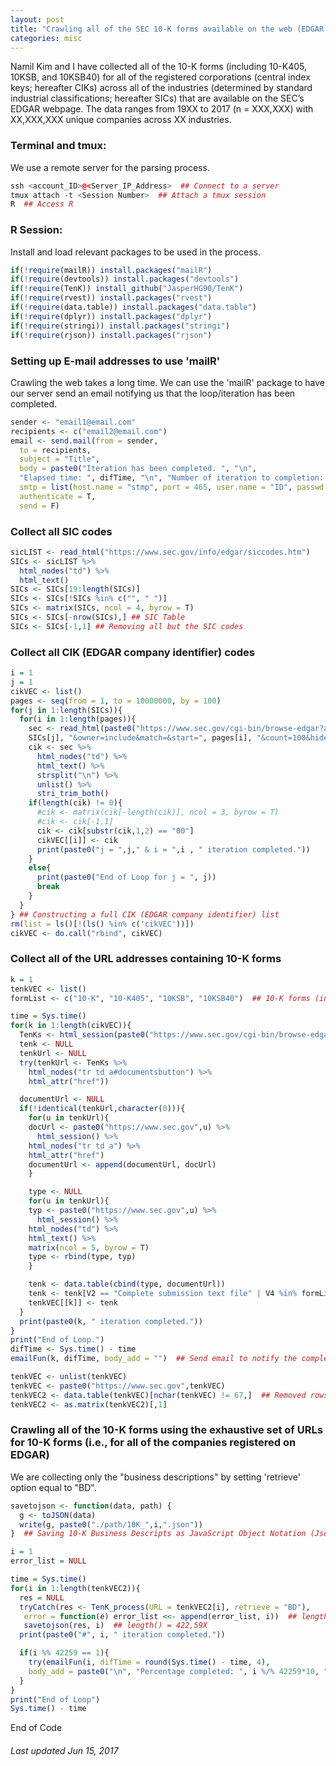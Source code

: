 ```yaml
---
layout: post
title: "Crawling all of the SEC 10-K forms available on the web (EDGAR website) using R"
categories: misc
---
```


Namil Kim and I have collected all of the 10-K forms (including 10-K405, 10KSB, and 10KSB40) for all of the registered corporations (central index keys; hereafter CIKs) across all of the industries (determined by standard industrial classifications; hereafter SICs) that are available on the SEC’s EDGAR webpage. The data ranges from 19XX to 2017 (n = XXX,XXX) with XX,XXX,XXX unique companies across XX industries.

### Terminal and tmux:
We use a remote server for the parsing process.
```r
ssh <account_ID>@<Server_IP_Address>  ## Connect to a server
tmux attach -t <Session Number>  ## Attach a tmux session
R  ## Access R
```

### R Session:
Install and load relevant packages to be used in the process.
```r
if(!require(mailR)) install.packages("mailR")
if(!require(devtools)) install.packages("devtools")
if(!require(TenK)) install_github("JasperHG90/TenK")
if(!require(rvest)) install.packages("rvest")
if(!require(data.table)) install.packages("data.table")
if(!require(dplyr)) install.packages("dplyr")
if(!require(stringi)) install.packages("stringi")
if(!require(rjson)) install.packages("rjson")
```

### Setting up E-mail addresses to use 'mailR'
Crawling the web takes a long time. We can use the 'mailR' package to have our server send an email notifying us that the loop/iteration has been completed.
```r
sender <- "email1@email.com"
recipients <- c("email2@email.com")
email <- send.mail(from = sender,
  to = recipients,
  subject = "Title",
  body = paste0("Iteration has been completed. ", "\n", 
  "Elapsed time: ", difTime, "\n", "Number of iteration to completion: ", k),
  smtp = list(host.name = "stmp", port = 465, user.name = "ID", passwd = "PW", ssl = T),
  authenticate = T,
  send = F)
```

### Collect all SIC codes
```r
sicLIST <- read_html("https://www.sec.gov/info/edgar/siccodes.htm")
SICs <- sicLIST %>%
  html_nodes("td") %>%
  html_text()
SICs <- SICs[19:length(SICs)]
SICs <- SICs[!SICs %in% c("", " ")]
SICs <- matrix(SICs, ncol = 4, byrow = T)
SICs <- SICs[-nrow(SICs),] ## SIC Table
SICs <- SICs[-1,1] ## Removing all but the SIC codes
```

### Collect all CIK (EDGAR company identifier) codes
```r
i = 1
j = 1
cikVEC <- list()
pages <- seq(from = 1, to = 10000000, by = 100)
for(j in 1:length(SICs)){
  for(i in 1:length(pages)){
    sec <- read_html(paste0("https://www.sec.gov/cgi-bin/browse-edgar?action=getcompany&SIC=",
    SICs[j], "&owner=include&match=&start=", pages[i], "&count=100&hidefilings=0"))
    cik <- sec %>%
      html_nodes("td") %>%
      html_text() %>%
      strsplit("\n") %>%
      unlist() %>%
      stri_trim_both()
    if(length(cik) != 0){
      #cik <- matrix(cik[-length(cik)], ncol = 3, byrow = T)
      #cik <- cik[-1,1]
      cik <- cik[substr(cik,1,2) == "00"]
      cikVEC[[i]] <- cik
      print(paste0("j = ",j," & i = ",i , " iteration completed."))
    }
    else{
      print(paste0("End of Loop for j = ", j))
      break
    }
  }
} ## Constructing a full CIK (EDGAR company identifier) list
rm(list = ls()[!(ls() %in% c('cikVEC'))])
cikVEC <- do.call("rbind", cikVEC)
```

### Collect all of the URL addresses containing 10-K forms
```r
k = 1
tenkVEC <- list()
formList <- c("10-K", "10-K405", "10KSB", "10KSB40")  ## 10-K forms (including 10-K405, 10KSB, and 10KSB40 forms)

time = Sys.time()
for(k in 1:length(cikVEC)){
  TenKs <- html_session(paste0("https://www.sec.gov/cgi-bin/browse-edgar?action=getcompany&CIK=", cikVEC[k],"&type=10-k&dateb=&owner=exclude&count=100"))
  tenk <- NULL
  tenkUrl <- NULL
  try(tenkUrl <- TenKs %>%
    html_nodes("tr td a#documentsbutton") %>%
    html_attr("href"))

  documentUrl <- NULL
  if(!identical(tenkUrl,character(0))){
    for(u in tenkUrl){
    docUrl <- paste0("https://www.sec.gov",u) %>%
      html_session() %>%
    html_nodes("tr td a") %>%
    html_attr("href")
    documentUrl <- append(documentUrl, docUrl)
    }

    type <- NULL
    for(u in tenkUrl){
    typ <- paste0("https://www.sec.gov",u) %>%
      html_session() %>%
    html_nodes("td") %>%
    html_text() %>%
    matrix(ncol = 5, byrow = T)
    type <- rbind(type, typ)
    }

    tenk <- data.table(cbind(type, documentUrl))
    tenk <- tenk[V2 == "Complete submission text file" | V4 %in% formList, documentUrl]
    tenkVEC[[k]] <- tenk
  }
  print(paste0(k, " iteration completed."))
}
print("End of Loop.")
difTime <- Sys.time() - time
emailFun(k, difTime, body_add = "")  ## Send email to notify the completion of iteration

tenkVEC <- unlist(tenkVEC)
tenkVEC <- paste0("https://www.sec.gov",tenkVEC)
tenkVEC2 <- data.table(tenkVEC)[nchar(tenkVEC) != 67,]  ## Removed rows that does not contain 10-K forms
tenkVEC2 <- as.matrix(tenkVEC2)[,1]
```

### Crawling all of the 10-K forms using the exhaustive set of URLs for 10-K forms (i.e., for all of the companies registered on EDGAR)
We are collecting only the "business descriptions" by setting 'retrieve' option equal to "BD".
```r
savetojson <- function(data, path) {
  g <- toJSON(data)
  write(g, paste0("./path/10K_",i,".json"))
}  ## Saving 10-K Business Descripts as JavaScript Object Notation (Json) Files 

i = 1
error_list = NULL

time = Sys.time()
for(i in 1:length(tenkVEC2)){
  res = NULL
  tryCatch(res <- TenK_process(URL = tenkVEC2[i], retrieve = "BD"),
   error = function(e) error_list <<- append(error_list, i))  ## length(error_list) = 2,381 --> XBRL Viewer
   savetojson(res, i)  ## length() = 422,59X
  print(paste0("#", i, " iteration completed."))

  if(i %% 42259 == 1){
    try(emailFun(i, difTime = round(Sys.time() - time, 4), 
    body_add = paste0("\n", "Percentage completed: ", i %/% 42259*10, "%")))
  }
}
print("End of Loop")
Sys.time() - time
```
End of Code

###### Last updated Jun 15, 2017
